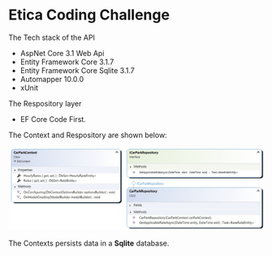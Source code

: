 # Etica Coding Challenge

The Tech stack of the API

*	AspNet Core 3.1 Web Api
*	Entity Framework Core 3.1.7
*	Entity Framework Core Sqlite 3.1.7
*	Automapper 10.0.0
*	xUnit

The Respository layer

*	EF Core Code First.

The Context and Respository are shown below:

![Screenshot](https://github.com/VeritasSoftware/EticaCodingChallenge/blob/master/Repository.jpeg)

The Contexts persists data in a **Sqlite** database.